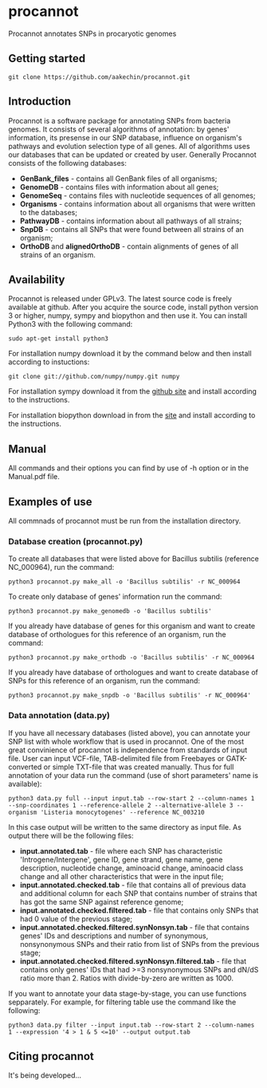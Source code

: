 # procannot

Procannot annotates SNPs in procaryotic genomes

## Getting started

```git clone https://github.com/aakechin/procannot.git```

## Introduction

Procannot is a software package for annotating SNPs from bacteria genomes. It consists of several algorithms of annotation: by genes' information, its presense in our SNP database, influence on organism's pathways and evolution selection type of all genes. All of algorithms uses our databases that can be updated or created by user. Generally Procannot consists of the following databases:
* **GenBank_files** - contains all GenBank files of all organisms;
* **GenomeDB** - contains files with information about all genes;
* **GenomeSeq** - contains files with nucleotide sequences of all genomes;
* **Organisms** - contains information about all organisms that were written to the databases;
* **PathwayDB** - contains information about all pathways of all strains;
* **SnpDB** - contains all SNPs that were found between all strains of an organism;
* **OrthoDB** and **alignedOrthoDB** - contain alignments of genes of all strains of an organism.

## Availability

Procannot is released under GPLv3. The latest source code is freely available at github. After you acquire the source code, install python version 3 or higher, numpy, sympy and biopython and then use it. You can install Python3 with the following command:

```sudo apt-get install python3```

For installation numpy download it by the command below and then install according to instuctions:

```git clone git://github.com/numpy/numpy.git numpy```

For installation sympy download it from the [github site](https://github.com/sympy/sympy/releases) and install according to the instructions.

For installation biopython download in from the [site](http://biopython.org/wiki/Download) and install according to the instructions.

## Manual

All commands and their options you can find by use of -h option or in the Manual.pdf file.

## Examples of use

All commnads of procannot must be run from the installation directory.

### Database creation (procannot.py)

To create all databases that were listed above for Bacillus subtilis (reference NC_000964), run the command:

```python3 procannot.py make_all -o 'Bacillus subtilis' -r NC_000964```

To create only database of genes' information run the command:

```python3 procannot.py make_genomedb -o 'Bacillus subtilis'```

If you already have database of genes for this organism and want to create database of orthologues for this reference of an organism, run the command:

```python3 procannot.py make_orthodb -o 'Bacillus subtilis' -r NC_000964```

If you already have database of orthologues and want to create database of SNPs for this reference of an organism, run the command:

```python3 procannot.py make_snpdb -o 'Bacillus subtilis' -r NC_000964'```

### Data annotation (data.py)

If you have all necessary databases (listed above), you can annotate your SNP list with whole workflow that is used in procannot. One of the most great convinience of procannot is independence from standards of input file. User can input VCF-file, TAB-delimited file from Freebayes or GATK-converted or simple TXT-file that was created manually. Thus for full annotation of your data run the command (use of short parameters' name is available):

```python3 data.py full --input input.tab --row-start 2 --column-names 1 --snp-coordinates 1 --reference-allele 2 --alternative-allele 3 --organism 'Listeria monocytogenes' --reference NC_003210```

In this case output will be written to the same directory as input file. As output there will be the following files:
* **input.annotated.tab** - file where each SNP has characteristic 'Introgene/Intergene', gene ID, gene strand, gene name, gene description, nucleotide change, aminoacid change, aminoacid class change and all other characteristics that were in the input file;
* **input.annotated.checked.tab** - file that contains all of previous data and additional column for each SNP that contains number of strains that has got the same SNP against reference genome;
* **input.annotated.checked.filtered.tab** - file that contains only SNPs that had 0 value of the previous stage;
* **input.annotated.checked.filtered.synNonsyn.tab** - file that contains genes' IDs and descriptions and number of synonymous, nonsynonymous SNPs and their ratio from list of SNPs from the previous stage;
* **input.annotated.checked.filtered.synNonsyn.filtered.tab** - file that contains only genes' IDs that had >=3 nonsynonymous SNPs and dN/dS ratio more than 2. Ratios  with divide-by-zero are written as 1000.

If you want to annotate your data stage-by-stage, you can use functions sepparately. For example, for filtering table use the command like the following:

```python3 data.py filter --input input.tab --row-start 2 --column-names 1 --expression '4 > 1 & 5 <=10' --output output.tab```

## Citing procannot

It's being developed...
